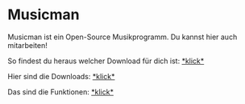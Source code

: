 # Musicman
Musicman ist ein Open-Source Musikprogramm.
Du kannst hier auch mitarbeiten!

So findest du heraus welcher Download für dich ist: [\*klick\*](https://git-j219.github.io/musicman/whichdownload)

Hier sind die Downloads: [\*klick\*](https://github.com/Git-J219/musicman/releases)

Das sind die Funktionen: [\*klick\*](https://git-j219.github.io/musicman/functions)
